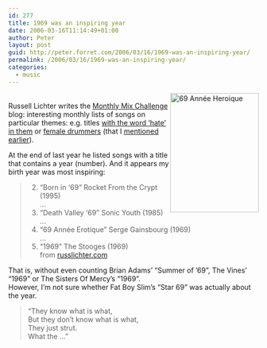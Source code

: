 ```yaml
---
id: 277
title: 1969 was an inspiring year
date: 2006-03-16T11:14:49+01:00
author: Peter
layout: post
guid: http://peter.forret.com/2006/03/16/1969-was-an-inspiring-year/
permalink: /2006/03/16/1969-was-an-inspiring-year/
categories:
  - music
---
```

[<img loading="lazy" src="http://static.flickr.com/43/113254808_fd4db24ebc_m.jpg" width="178" height="240" alt="69 Année Heroique" style="float: right" />](http://www.flickr.com/photos/pforret/113254808/ "Photo Sharing")  
Russell Lichter writes the [Monthly Mix Challenge](http://russlichter.com/mix/mixblogger.html) blog: interesting monthly lists of songs on particular themes: e.g. titles [with the word &#8216;hate&#8217; in them](http://russlichter.com/mix/2006/03/mix-13-hate-songs.html) or [female drummers](http://russlichter.com/mix/2005/03/mix-1-female-drummers.html) (that I [mentioned earlier](/2005/04/26/my-favourite-drummers/)). 

At the end of last year he listed songs with a title that contains a year (number). And it appears my birth year was most inspiring:

> 2. “Born in ‘69” Rocket From the Crypt (1995)  
> &#8230;  
> 7. “Death Valley ‘69” Sonic Youth (1985)  
> &#8230;  
> 13. “69 Année Erotique” Serge Gainsbourg (1969)  
> &#8230;  
> 19. “1969” The Stooges (1969)  
> from [russlichter.com](http://russlichter.com/mix/2005/12/mix-11-title-of-year.html) 

That is, without even counting Brian Adams&#8217; &#8220;Summer of &#8217;69&#8221;, The Vines&#8217; &#8220;1969&#8221; or The Sisters Of Mercy&#8217;s &#8220;1969&#8221;.  
However, I&#8217;m not sure whether Fat Boy Slim&#8217;s &#8220;Star 69&#8221; was actually about the year. 

> &#8220;They know what is what,  
> But they don&#8217;t know what is what,  
> They just strut.  
> What the &#8230;&#8221;